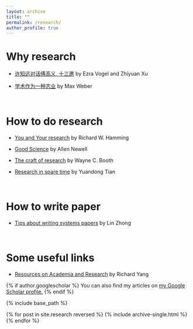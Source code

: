 ```yaml
---
layout: archive
title: ""
permalink: /research/
author_profile: true
---
```


# Why research
* [许知远对话傅高义, 十三邀](https://movie.douban.com/subject/35173861/episode/11/) by Ezra Vogel and Zhiyuan Xu

* [学术作为一种志业](https://book.douban.com/subject/30309618/) by Max Weber

<br/>

# How to do research 
* [You and Your research](https://www.cs.virginia.edu/~robins/YouAndYourResearch.pdf) by Richard W. Hamming

* [Good Science](http://www.cs.cmu.edu/~hzhang/Newell.GoodScience) by Allen Newell

* [The craft of research](http://course.sdu.edu.cn/G2S/eWebEditor/uploadfile/20140306165625006.pdf) by Wayne C. Booth 

* [Research in spare time](https://yuandong-tian.com/research_in_spare_time.pdf) by Yuandong Tian

<br/>

# How to write paper
* [Tips about writing systems papers](https://www.linzhong.org/opinions/writing.html) by Lin Zhong

<br/>

# Some useful links
* [Resources on Academia and Research](http://cs-www.cs.yale.edu/homes/yry/links/academia.html) by Richard Yang

{% if author.googlescholar %}
  You can also find my articles on <u><a href="{{author.googlescholar}}">my Google Scholar profile</a>.</u>
{% endif %}

{% include base_path %}

{% for post in site.research reversed %}
  {% include archive-single.html %}
{% endfor %}
